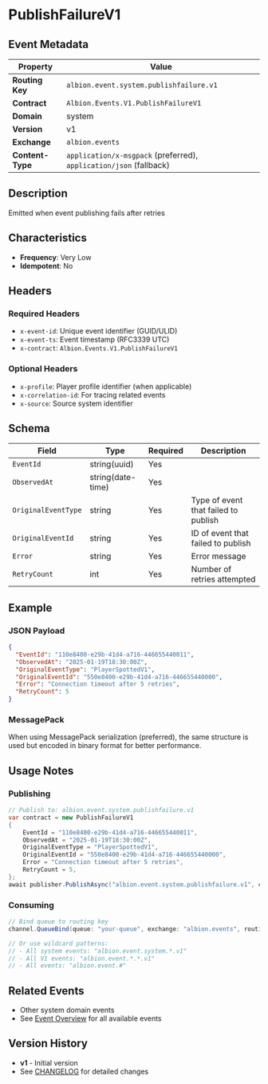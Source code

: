 # PublishFailureV1

## Event Metadata

| Property | Value |
|----------|-------|
| **Routing Key** | `albion.event.system.publishfailure.v1` |
| **Contract** | `Albion.Events.V1.PublishFailureV1` |
| **Domain** | system |
| **Version** | v1 |
| **Exchange** | `albion.events` |
| **Content-Type** | `application/x-msgpack` (preferred), `application/json` (fallback) |

## Description

Emitted when event publishing fails after retries

## Characteristics

- **Frequency**: Very Low
- **Idempotent**: No

## Headers

### Required Headers
- `x-event-id`: Unique event identifier (GUID/ULID)
- `x-event-ts`: Event timestamp (RFC3339 UTC)
- `x-contract`: `Albion.Events.V1.PublishFailureV1`

### Optional Headers
- `x-profile`: Player profile identifier (when applicable)
- `x-correlation-id`: For tracing related events
- `x-source`: Source system identifier

## Schema

| Field | Type | Required | Description |
|-------|------|----------|-------------|
| `EventId` | string(uuid) | Yes |  |
| `ObservedAt` | string(date-time) | Yes |  |
| `OriginalEventType` | string | Yes | Type of event that failed to publish |
| `OriginalEventId` | string | Yes | ID of event that failed to publish |
| `Error` | string | Yes | Error message |
| `RetryCount` | int | Yes | Number of retries attempted |

## Example

### JSON Payload
```json
{
  "EventId": "110e8400-e29b-41d4-a716-446655440011",
  "ObservedAt": "2025-01-19T18:30:00Z",
  "OriginalEventType": "PlayerSpottedV1",
  "OriginalEventId": "550e8400-e29b-41d4-a716-446655440000",
  "Error": "Connection timeout after 5 retries",
  "RetryCount": 5
}
```

### MessagePack
When using MessagePack serialization (preferred), the same structure is used but encoded in binary format for better performance.

## Usage Notes

### Publishing
```csharp
// Publish to: albion.event.system.publishfailure.v1
var contract = new PublishFailureV1
{
    EventId = "110e8400-e29b-41d4-a716-446655440011",
    ObservedAt = "2025-01-19T18:30:00Z",
    OriginalEventType = "PlayerSpottedV1",
    OriginalEventId = "550e8400-e29b-41d4-a716-446655440000",
    Error = "Connection timeout after 5 retries",
    RetryCount = 5,
};
await publisher.PublishAsync("albion.event.system.publishfailure.v1", contract);
```

### Consuming
```csharp
// Bind queue to routing key
channel.QueueBind(queue: "your-queue", exchange: "albion.events", routingKey: "albion.event.system.publishfailure.v1");

// Or use wildcard patterns:
// - All system events: "albion.event.system.*.v1"
// - All V1 events: "albion.event.*.*.v1"
// - All events: "albion.event.#"
```

## Related Events

- Other system domain events
- See [Event Overview](../00-overview.md) for all available events

## Version History

- **v1** - Initial version
- See [CHANGELOG](../../messaging/CHANGELOG_EVENTS.md) for detailed changes
